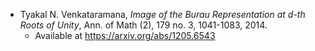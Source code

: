 - Tyakal N. Venkataramana, *Image of the Burau Representation at $d$-th Roots of Unity*, Ann. of Math (2), 179 no. 3, 1041-1083, 2014.
	- Available at https://arxiv.org/abs/1205.6543